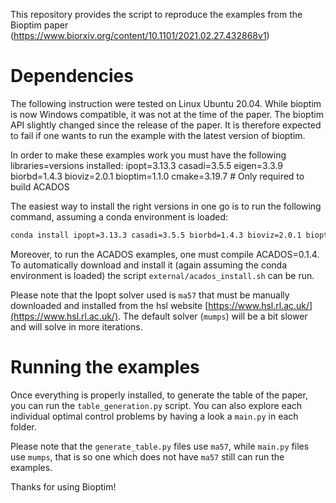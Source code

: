 This repository provides the script to reproduce the examples from the Bioptim paper (https://www.biorxiv.org/content/10.1101/2021.02.27.432868v1)

# Dependencies

The following instruction were tested on Linux Ubuntu 20.04. While bioptim is now Windows compatible, it was not at the time of the paper. The bioptim API slightly changed since the release of the paper. It is therefore expected to fail if one wants to run the example with the latest version of bioptim. 

In order to make these examples work you must have the following libraries=versions installed:
ipopt=3.13.3
casadi=3.5.5
eigen=3.3.9
biorbd=1.4.3
bioviz=2.0.1
bioptim=1.1.0
cmake=3.19.7  # Only required to build ACADOS

The easiest way to install the right versions in one go is to run the following command, assuming a conda environment is loaded:

```bash
conda install ipopt=3.13.3 casadi=3.5.5 biorbd=1.4.3 bioviz=2.0.1 bioptim=1.1.0 cmake=3.19.7 -cconda-forge
```

Moreover, to run the ACADOS examples, one must compile ACADOS=0.1.4. To automatically download and install it (again assuming the conda environment is loaded) the script `external/acados_install.sh` can be run. 

Please note that the Ipopt solver used is `ma57` that must be manually downloaded and installed from the hsl website [https://www.hsl.rl.ac.uk/](https://www.hsl.rl.ac.uk/). The default solver (`mumps`) will be a bit slower and will solve in more iterations.

# Running the examples

Once everything is properly installed, to generate the table of the paper, you can run the `table_generation.py` script. You can also explore each individual optimal control problems by having a look a `main.py` in each folder. 

Please note that the `generate_table.py` files use `ma57`, while `main.py` files use `mumps`, that is so one which does not have `ma57` still can run the examples.

Thanks for using Bioptim!
